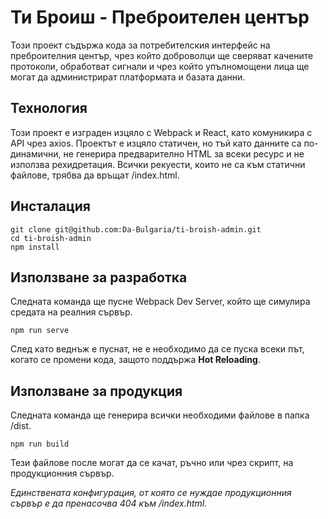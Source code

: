 # Ти Броиш - Преброителен център
Този проект съдържа кода за потребителския интерфейс на преброителния център, чрез който доброволци ще сверяват качените протоколи, обработват сигнали и чрез който упълномощени лица ще могат да администрират платформата и базата данни.

## Технология
Този проект е изграден изцяло с Webpack и React, като комуникира с API чрез axios. Проектът е изцяло статичен, но тъй като данните са по-динамични, не генерира предварително HTML за всеки ресурс и не използва рехидретация. Всички рекуести, които не са към статични файлове, трябва да връщат /index.html.

## Инсталация
```shell
git clone git@github.com:Da-Bulgaria/ti-broish-admin.git
cd ti-broish-admin
npm install
```

## Използване за разработка
Следната команда ще пусне Webpack Dev Server, който ще симулира средата на реалния сървър.
```shell
npm run serve
```
След като веднъж е пуснат, не е необходимо да се пуска всеки път, когато се промени кода, защото поддържа **Hot Reloading**.

## Използване за продукция
Следната команда ще генерира всички необходими файлове в папка /dist. 
```shell
npm run build
```
Тези файлове после могат да се качат, ръчно или чрез скрипт, на продукционния сървър.

*Единствената конфигурация, от която се нуждае продукционния сървър е да пренасочва 404 към /index.html.*
